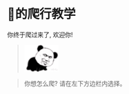 # 👴的爬行教学
你终于爬过来了, 欢迎你!
> ![img](climb.gif)
<!-- > [cli2mb](ad.mp4 ':include :type=video width=100% height=400px') -->
<!-- [cinwell website](https://cinwell.com ':include :type=iframe width=100%') -->
> 你想怎么爬? 请在左下方边栏内选择。